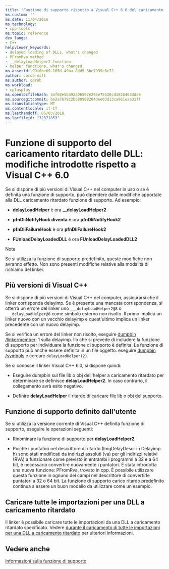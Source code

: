```yaml
---
title: 'Funzione di supporto rispetto a Visual C++ 6.0 del caricamento ritardato delle DLL: modifiche introdotte | Documenti Microsoft'
ms.custom: ''
ms.date: 11/04/2016
ms.technology:
- cpp-tools
ms.topic: reference
dev_langs:
- C++
helpviewer_keywords:
- delayed loading of DLLs, what's changed
- PFromRva method
- __delayLoadHelper2 function
- helper functions, what's changed
ms.assetid: 99f0be69-105d-49ba-8dd5-3be7939c0c72
author: corob-msft
ms.author: corob
ms.workload:
- cplusplus
ms.openlocfilehash: 3af68e5ba92a96502e295e75520cd182b4633dae
ms.sourcegitcommit: be2a7679c2bd80968204dee03d13ca961eaa31ff
ms.translationtype: MT
ms.contentlocale: it-IT
ms.lasthandoff: 05/03/2018
ms.locfileid: "32371853"
---
```

# <a name="changes-in-the-dll-delayed-loading-helper-function-since-visual-c-60"></a>Funzione di supporto del caricamento ritardato delle DLL: modifiche introdotte rispetto a Visual C++ 6.0
Se si dispone di più versioni di Visual C++ nel computer in uso o se è definita una funzione di supporto, può dipendere dalle modifiche apportate alla DLL caricamento ritardato funzione di supporto. Ad esempio:  
  
-   **delayLoadHelper** è ora **__delayLoadHelper2**  
  
-   **pfnDliNotifyHook diventa** è ora **pfnDliNotifyHook2**  
  
-   **pfnDliFailureHook** è ora **pfnDliFailureHook2**  
  
-   **FUnloadDelayLoadedDLL** è ora **FUnloadDelayLoadedDLL2**  
  
> [!NOTE]
>  Se si utilizza la funzione di supporto predefinito, queste modifiche non avranno effetto. Non sono presenti modifiche relative alla modalità di richiamo del linker.  
  
## <a name="multiple-versions-of-visual-c"></a>Più versioni di Visual C++  
 Se si dispone di più versioni di Visual C++ nel computer, assicurarsi che il linker corrisponda delayimp. Se è presente una mancata corrispondenza, si otterrà un errore del linker uno `___delayLoadHelper2@8` o `___delayLoadHelper@8` come simbolo esterno non risolto. Il primo implica un linker nuovo con un vecchio delayimp e quest'ultimo implica un linker precedente con un nuovo delayimp.  
  
 Se si verifica un errore del linker non risolto, eseguire [dumpbin /linkermember](../../build/reference/linkermember.md): 1 sulla delayimp. lib che si prevede di includere la funzione di supporto per individuare la funzione di supporto è definita. La funzione di supporto può anche essere definita in un file oggetto. eseguire [dumpbin /symbols](../../build/reference/symbols.md) e cercare `delayLoadHelper(2)`.  
  
 Se si conosce il linker Visual C++ 6.0, si dispone quindi:  
  
-   Eseguire dumpbin sul file lib o obj dell'helper a caricamento ritardato per determinare se definisce **delayLoadHelper2**. In caso contrario, il collegamento avrà esito negativo.  
  
-   Definire **delayLoadHelper** il ritardo di caricare file lib o obj del supporto.  
  
## <a name="user-defined-helper-function"></a>Funzione di supporto definito dall'utente  
 Se si utilizza la versione corrente di Visual C++ definita funzione di supporto, eseguire le operazioni seguenti:  
  
-   Rinominare la funzione di supporto per **delayLoadHelper2**.  
  
-   Poiché i puntatori nel descrittore di ritardo (ImgDelayDescr in Delayimp. h) sono stati modificati da indirizzi assoluti (va) per gli indirizzi relativi (RVA) a funzionare come previsto in entrambi i programmi a 32 e a 64 bit, è necessario convertire nuovamente i puntatori. È stata introdotta una nuova funzione: PFromRva, trovato in cpp. È possibile utilizzare questa funzione in ognuno dei campi nel descrittore di convertirle puntatori a 32 o 64 bit. La funzione di supporto carico ritardo predefinito continua a essere un buon modello da utilizzare come un esempio.  
  
## <a name="load-all-imports-for-a-delay-loaded-dll"></a>Caricare tutte le importazioni per una DLL a caricamento ritardato  
 Il linker è possibile caricare tutte le importazioni da una DLL a caricamento ritardato specificato. Vedere [durante il caricamento di tutte le importazioni per una DLL a caricamento ritardato](../../build/reference/loading-all-imports-for-a-delay-loaded-dll.md) per ulteriori informazioni.  
  
## <a name="see-also"></a>Vedere anche  
 [Informazioni sulla funzione di supporto](understanding-the-helper-function.md)